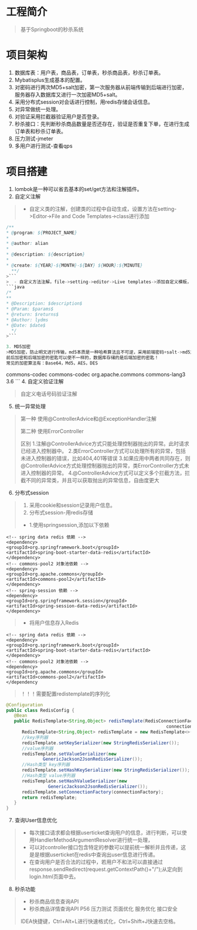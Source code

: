# 工程简介
> 基于Springboot的秒杀系统
# 项目架构

1. 数据库表：用户表，商品表，订单表，秒杀商品表，秒杀订单表。
2. Mybatisplus生成基本的配置。
3. 对密码进行两次MD5+salt加密，第一次服务器从前端传输到后端进行加密，服务器存入数据库又进行一次加密MD5+salt。
4. 采用分布式session对会话进行控制，用redis存储会话信息。
5. 对异常做统一处理。
6. 对验证采用拦截器验证用户是否登录。
7. 秒杀接口：先判断秒杀商品数量是否还存在，验证是否重复下单，在进行生成订单表和秒杀订单表。
8. 压力测试-jmeter
9. 多用户进行测试-查看qps

# 项目搭建
1. lombok是一种可以省去基本的set/get方法和注解插件。
2. 自定义注解
>   - 自定义类的注解，创建类的过程中自动生成，设置方法在setting->Editor->File and  Code Templates->class进行添加
```java
/**
* @program: ${PROJECT_NAME}
*
* @author: alian
*
* @description: ${description}
*
* @create: ${YEAR}-${MONTH}-${DAY} ${HOUR}:${MINUTE}
  **/
>```
>  - 自定义方法注解，file->setting->editor->Live templates->添加自定义模板，并添加如下模板信息，触发方式：*+tab
```java
/*
**
* @Description: $description$
* @Param: $params$
* @return: $returns$
* @Author: lydms
* @Date: $date$
  */
>```

3. MD5加密
>MD5加密，防止明文进行传输，md5本质是一种哈希算法且不可逆，采用前端密码+salt->md5加密->传输->后端->+salt+md5加密->数据库存储
前后加密和后端加密的密匙可以使不一样的，数据库存储的是后端加密的密匙！  
常见的加密算法有：Base64，Md5，AES，DES
```
<!-- md5 依赖 -->
<dependency>
<groupId>commons-codec</groupId>
<artifactId>commons-codec</artifactId>
</dependency>
<dependency>
<groupId>org.apache.commons</groupId>
<artifactId>commons-lang3</artifactId>
<version>3.6</version>
</dependency>
```
4. 自定义验证注解
   
>自定义电话号码验证注解
5. 统一异常处理
>第一种 使用@ControllerAdvice和@ExceptionHandler注解
> 
> 第二种 使用ErrorController
> 
> 区别
1.注解@ControllerAdvice方式只能处理控制器抛出的异常。此时请求已经进入控制器中。
2.类ErrorController方式可以处理所有的异常，包括未进入控制器的错误，比如404,401等错误
3.如果应用中两者共同存在，则@ControllerAdvice方式处理控制器抛出的异常，类ErrorController方式未进入控制器的异常。
4.@ControllerAdvice方式可以定义多个拦截方法，拦截不同的异常类，并且可以获取抛出的异常信息，自由度更大
6. 分布式session
> 1. 采用cookie和session记录用户信息。
> 2. 分布式session-用redis存储
> -  1.使用springsession,添加以下依赖
```
<!-- spring data redis 依赖 -->
<dependency>
<groupId>org.springframework.boot</groupId>
<artifactId>spring-boot-starter-data-redis</artifactId>
</dependency>
<!-- commons-pool2 对象池依赖 -->
<dependency>
<groupId>org.apache.commons</groupId>
<artifactId>commons-pool2</artifactId>
</dependency>
<!-- spring-session 依赖 -->
<dependency>
<groupId>org.springframework.session</groupId>
<artifactId>spring-session-data-redis</artifactId>
</dependency>

```
> - 将用户信息存入Redis
```
<!-- spring data redis 依赖 -->
<dependency>
<groupId>org.springframework.boot</groupId>
<artifactId>spring-boot-starter-data-redis</artifactId>
</dependency>
<!-- commons-pool2 对象池依赖 -->
<dependency>
<groupId>org.apache.commons</groupId>
<artifactId>commons-pool2</artifactId>
</dependency
```
>！！！需要配置redistemplate的序列化
```java
@Configuration
public class RedisConfig {
   @Bean
   public RedisTemplate<String,Object> redisTemplate(RedisConnectionFactory
                                                             connectionFactory){
      RedisTemplate<String,Object> redisTemplate = new RedisTemplate<>();
      //key序列器
      redisTemplate.setKeySerializer(new StringRedisSerializer());
      //value序列器
      redisTemplate.setValueSerializer(new
              GenericJackson2JsonRedisSerializer());
      //Hash类型 key序列器
      redisTemplate.setHashKeySerializer(new StringRedisSerializer());
      //Hash类型 value序列器
      redisTemplate.setHashValueSerializer(new
                GenericJackson2JsonRedisSerializer());
      redisTemplate.setConnectionFactory(connectionFactory);
      return redisTemplate;
   }
}
```
7. 查询User信息优化
>- 每次接口请求都会根据userticket查询用户的信息，进行判断，可以使用HandlerMethodArgumentResolver进行统一处理，
>- 可以对controller接口包含特定的参数可以提前统一解析并且传递，这是是根据userticket在redis中查询出user信息进行传递。
>- 在查询用户是否合法的过程中，若用户不和法可以直接通过response.sendRedirect(request.getContextPath()+"/");从定向到login.html页面中去。
8. 秒杀功能
> - 秒杀商品信息查询API
> - 秒杀商品详情查询API
P56
压力测试
页面优化
服务优化
接口安全
>
>
>
> IDEA快捷键，Ctrl+Alt+L进行快速格式化，Ctrl+Shift+J快速去空格。



